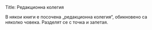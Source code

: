 Title: Редакционна колегия

В някои книги е посочена „редакционна колегия“, обикновено са няколко човека. Разделят се с точка и запетая.
